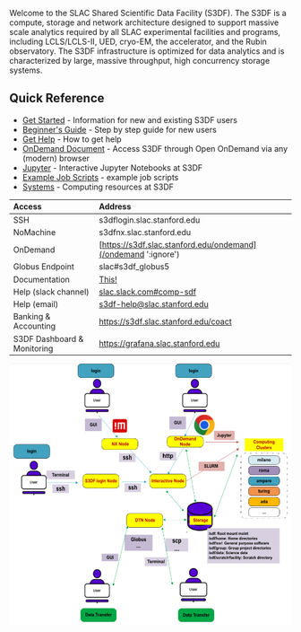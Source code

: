 Welcome to the SLAC Shared Scientific Data Facility (S3DF). The S3DF
is a compute, storage and network architecture designed to support
massive scale analytics required by all SLAC experimental facilities
and programs, including LCLS/LCLS-II, UED, cryo-EM, the accelerator,
and the Rubin observatory. The S3DF infrastructure is optimized for
data analytics and is characterized by large, massive throughput, high
concurrency storage systems.


## Quick Reference

- [Get Started](getstarted.md) - Information for new and existing S3DF users
- [Beginner's Guide](beginnerguide.md) - Step by step guide for new users
- [Get Help](contact-us.md) - How to get help
- [OnDemand Document](interactive-compute.md#using-a-browser-and-ondemand) - Access S3DF through Open OnDemand via any (modern) browser
- [Jupyter](interactive-compute.md#jupyter) - Interactive Jupyter Notebooks at S3DF
- [Example Job Scripts](reference.md#create-a-batch-script) - example job scripts
- [Systems](batch-compute.md#cluster) - Computing resources at S3DF


| Access 	| Address | 
| :--- | :--- |
| SSH 	|  s3dflogin.slac.stanford.edu|
| NoMachine |  s3dfnx.slac.stanford.edu|
| OnDemand 	| [https://s3df.slac.stanford.edu/ondemand](/ondemand ':ignore') |	
| Globus Endpoint 	| slac#s3df_globus5|
| Documentation | [This!](/ ':ignore')|
| Help (slack channel) | [slac.slack.com#comp-sdf](https://app.slack.com/client/T1X4J8FJ8/C01965DTG91)|
| Help (email) | s3df-help@slac.stanford.edu|
| Banking & Accounting | https://s3df.slac.stanford.edu/coact|
| S3DF Dashboard & Monitoring | https://grafana.slac.stanford.edu|


![Resource](assets/Resource.png)
